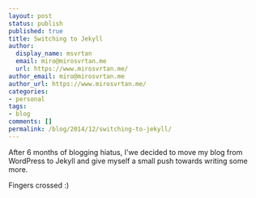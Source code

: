```yaml
---
layout: post
status: publish
published: true
title: Switching to Jekyll
author:
  display_name: msvrtan
  email: miro@mirosvrtan.me
  url: https://www.mirosvrtan.me/
author_email: miro@mirosvrtan.me
author_url: https://www.mirosvrtan.me/
categories:
- personal
tags: 
- blog
comments: []
permalink: /blog/2014/12/switching-to-jekyll/
---
```


After 6 months of blogging hiatus, I'we decided to move my blog from WordPress to Jekyll and give myself a small push towards writing some more.

Fingers crossed :)
